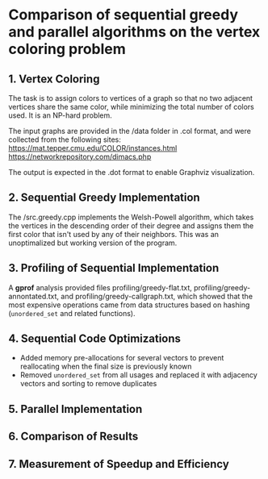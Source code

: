 # Comparison of sequential greedy and parallel algorithms on the vertex coloring problem

## 1. Vertex Coloring
The task is to assign colors to vertices of a graph so that no two adjacent vertices share the same color, while minimizing the total number of colors used. It is an NP-hard problem.

The input graphs are provided in the /data folder in .col format, and were collected from the following sites:
https://mat.tepper.cmu.edu/COLOR/instances.html
https://networkrepository.com/dimacs.php

The output is expected in the .dot format to enable Graphviz visualization.

## 2. Sequential Greedy Implementation
The /src.greedy.cpp implements the Welsh-Powell algorithm, which takes the vertices in the descending order of their degree and assigns them the first color that isn't used by any of their neighbors. This was an unoptimalized but working version of the program.

## 3. Profiling of Sequential Implementation
A **gprof** analysis provided files profiling/greedy-flat.txt, profiling/greedy-annontated.txt, and profiling/greedy-callgraph.txt, which showed that the most expensive operations came from data structures based on hashing (`unordered_set` and related functions).

## 4. Sequential Code Optimizations
- Added memory pre-allocations for several vectors to prevent reallocating when the final size is previously known
- Removed `unordered_set` from all usages and replaced it with adjacency vectors and sorting to remove duplicates

## 5. Parallel Implementation


## 6. Comparison of Results


## 7. Measurement of Speedup and Efficiency
 
